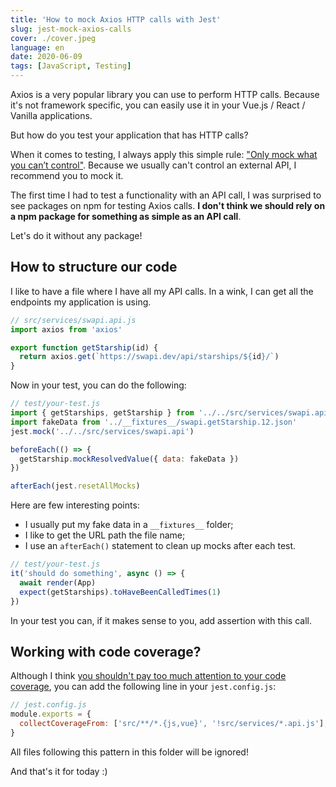 ```yaml
---
title: 'How to mock Axios HTTP calls with Jest'
slug: jest-mock-axios-calls
cover: ./cover.jpeg
language: en
date: 2020-06-09
tags: [JavaScript, Testing]
---
```


Axios is a very popular library you can use to perform HTTP calls. Because it's not framework
specific, you can easily use it in your Vue.js / React / Vanilla applications.

But how do you test your application that has HTTP calls?

When it comes to testing, I always apply this simple rule:
["Only mock what you can’t control"](/10-tips-write-better-tests#4---only-mock-what-you-cant-control).
Because we usually can't control an external API, I recommend you to mock it.

The first time I had to test a functionality with an API call, I was surprised to see packages on
npm for testing Axios calls. **I don't think we should rely on a npm package for something as simple
as an API call**.

Let's do it without any package!

## How to structure our code

I like to have a file where I have all my API calls. In a wink, I can get all the endpoints my
application is using.

```js
// src/services/swapi.api.js
import axios from 'axios'

export function getStarship(id) {
  return axios.get(`https://swapi.dev/api/starships/${id}/`)
}
```

Now in your test, you can do the following:

```js
// test/your-test.js
import { getStarships, getStarship } from '../../src/services/swapi.api'
import fakeData from '../__fixtures__/swapi.getStarship.12.json'
jest.mock('../../src/services/swapi.api')

beforeEach(() => {
  getStarship.mockResolvedValue({ data: fakeData })
})

afterEach(jest.resetAllMocks)
```

Here are few interesting points:

- I usually put my fake data in a `__fixtures__` folder;
- I like to get the URL path the file name;
- I use an `afterEach()` statement to clean up mocks after each test.

```js
// test/your-test.js
it('should do something', async () => {
  await render(App)
  expect(getStarships).toHaveBeenCalledTimes(1)
})
```

In your test you can, if it makes sense to you, add assertion with this call.

## Working with code coverage?

Although I think [you shouldn't pay too much attention to your code coverage](/code-coverage), you
can add the following line in your `jest.config.js`:

```js {3}
// jest.config.js
module.exports = {
  collectCoverageFrom: ['src/**/*.{js,vue}', '!src/services/*.api.js'],
}
```

All files following this pattern in this folder will be ignored!

And that's it for today :)

